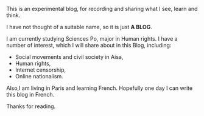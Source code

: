 

This is an experimental blog, for recording and sharing what I see, learn and think. 

I have not thought of a suitable name, so it is just **A BLOG**.

I am currently studying Sciences Po, major in Human rights. I have a number of interest, which I will share about in this Blog, including:

  - Social movements and civil society in Aisa,
  - Human rights,
  - Internet censorship,
  - Online nationalism.

Also,I am living in Paris and learning French. Hopefully one day I can write this blog in French.

Thanks for reading.

